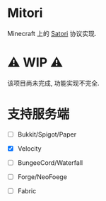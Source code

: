 # Mitori

Minecraft 上的 [Satori](https://satori.js.org/zh-CN/) 协议实现.

# :warning: WIP :warning:

该项目尚未完成, 功能实现不完全.

# 支持服务端
- [ ] Bukkit/Spigot/Paper
- [x] Velocity
- [ ] BungeeCord/Waterfall
- [ ] Forge/NeoFoege
- [ ] Fabric

